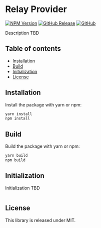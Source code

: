 # Relay Provider

[![NPM Version](https://badge.fury.io/js/%40safe-global%2Frelay-provider.svg)](https://badge.fury.io/js/%40safe-global%2Frelay-provider)
[![GitHub Release](https://img.shields.io/github/release/safe-global/account-abstraction-sdk.svg?style=flat)](https://github.com/safe-global/account-abstraction-sdk/releases)
[![GitHub](https://img.shields.io/github/license/safe-global/account-abstraction-sdk)](https://github.com/safe-global/account-abstraction-sdk/blob/main/packages/relay-provider/LICENSE.md)

Description TBD

## Table of contents
* [Installation](#installation)
* [Build](#build)
* [Initialization](#initialization)
* [License](#license)

## <a name="installation">Installation</a>

Install the package with yarn or npm:

```bash
yarn install
npm install
```

## <a name="build">Build</a>

Build the package with yarn or npm:

```bash
yarn build
npm build
```

## <a name="initialization">Initialization</a>

Initialization TBD

```js

```

## <a name="license">License</a>

This library is released under MIT.
